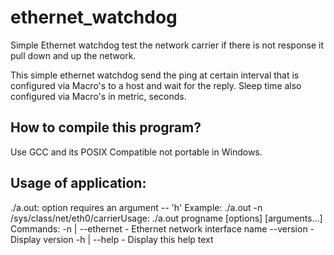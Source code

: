 # ethernet_watchdog
Simple Ethernet watchdog test the network carrier if there is not response it pull down and up the network.

This simple ethernet watchdog send the ping at certain interval that is configured via Macro's to a host and wait for the reply.
Sleep time also configured via Macro's in metric, seconds.

How to compile this program?
----------------------------

Use GCC and its POSIX Compatible not portable in Windows.

Usage of application:
---------------------

./a.out: option requires an argument -- 'h'
Example: ./a.out -n /sys/class/net/eth0/carrierUsage: ./a.out progname [options] [arguments...]
Commands: -n |	--ethernet                      - Ethernet network interface name
		--version                       - Display version
          -h |	--help                          - Display this help text
